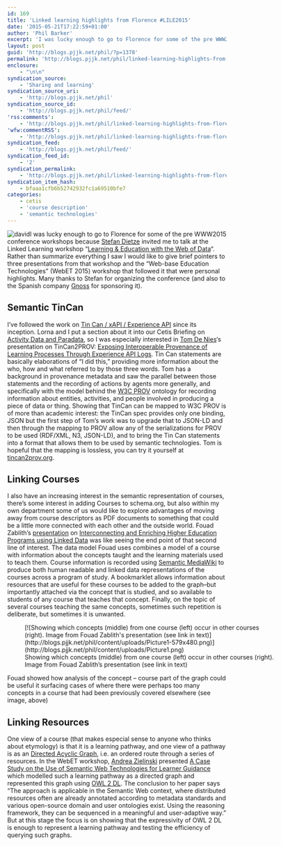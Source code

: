 ```yaml
---
id: 169
title: 'Linked learning highlights from Florence #LILE2015'
date: '2015-05-21T17:22:59+01:00'
author: 'Phil Barker'
excerpt: 'I was lucky enough to go to Florence for some of the pre WWW2015 conference workshops&nbsp;because Stefan Dietze invited me to talk at the Linked Learning workshop &ldquo;Learning &amp; Education with the Web of Data&ldquo;. Rather than summarize everything I saw I would like to give&nbsp;brief pointers to three&nbsp;presentations from that workshop and the &ldquo;Web-base &hellip; <a href="http://blogs.pjjk.net/phil/linked-learning-highlights-from-florence-lile2015/">Continue reading <span>Linked learning highlights from Florence #LILE2015</span> <span>&rarr;</span></a>'
layout: post
guid: 'http://blogs.pjjk.net/phil/?p=1378'
permalink: 'http://blogs.pjjk.net/phil/linked-learning-highlights-from-florence-lile2015/'
enclosure:
    - "\n\n"
syndication_source:
    - 'Sharing and learning'
syndication_source_uri:
    - 'http://blogs.pjjk.net/phil'
syndication_source_id:
    - 'http://blogs.pjjk.net/phil/feed/'
'rss:comments':
    - 'http://blogs.pjjk.net/phil/linked-learning-highlights-from-florence-lile2015/#comments'
'wfw:commentRSS':
    - 'http://blogs.pjjk.net/phil/linked-learning-highlights-from-florence-lile2015/feed/'
syndication_feed:
    - 'http://blogs.pjjk.net/phil/feed/'
syndication_feed_id:
    - '2'
syndication_permalink:
    - 'http://blogs.pjjk.net/phil/linked-learning-highlights-from-florence-lile2015/'
syndication_item_hash:
    - bfaaa1cfb6b52742932fc1a69510bfe7
categories:
    - cetis
    - 'course description'
    - 'semantic technologies'
---
```


![david](http://blogs.pjjk.net/phil/content/uploads/david-150x150.jpg)I was lucky enough to go to Florence for some of the pre WWW2015 conference workshops because [Stefan Dietze](https://stefandietze.wordpress.com/) invited me to talk at the Linked Learning workshop “[Learning &amp; Education with the Web of Data](https://lile2015.wordpress.com/)“. Rather than summarize everything I saw I would like to give brief pointers to three presentations from that workshop and the “Web-base Education Technologies” (WebET 2015) workshop that followed it that were personal highlights. Many thanks to Stefan for organizing the conference (and also to the Spanish company [Gnoss](http://products.gnoss.com/en/community/gnossproducts/resource/gnoss-educacion/5e34f490-3016-4277-850e-b117ca7e0e76) for sponsoring it).

## Semantic TinCan

I’ve followed the work on [Tin Can / xAPI / Experience API](http://www.adlnet.gov/capabilities/tla/experience-api.html) since its inception. Lorna and I put a section about it into our Cetis Briefing on [Activity Data and Paradata](http://publications.cetis.org.uk/2013/808), so I was especially interested in [Tom De Nies](http://users.ugent.be/~tdenies/)‘s presentation on TinCan2PROV: [Exposing Interoperable Provenance of Learning Processes Through Experience API Logs](http://www.www2015.it/documents/proceedings/companion/p689.pdf). Tin Can statements are basically elaborations of “I did this,” providing more information about the who, how and what referred to by those three words. Tom has a background in provenance metadata and saw the parallel between those statements and the recording of actions by agents more generally, and specifically with the model behind the [W3C PROV](http://www.w3.org/TR/prov-overview/) ontology for recording information about entities, activities, and people involved in producing a piece of data or thing. Showing that TinCan can be mapped to W3C PROV is of more than academic interest: the TinCan spec provides only one binding, JSON but the first step of Tom’s work was to upgrade that to JSON-LD and then through the mapping to PROV allow any of the serializations for PROV to be used (RDF/XML, N3, JSON-LD), and to bring the Tin Can statements into a format that allows them to be used by semantic technologies. Tom is hopeful that the mapping is lossless, you can try it yourself at [tincan2prov.org](http://tincan2prov.org/).

## Linking Courses

I also have an increasing interest in the semantic representation of courses, there’s some interest in adding Courses to schema.org, but also within my own department some of us would like to explore advantages of moving away from course descriptors as PDF documents to something that could be a little more connected with each other and the outside world. Fouad Zablith’s [presentation](http://www.slideshare.net/fzablith/2015050601-f-zablithlilewww2015?ref=https://twitter.com/i/cards/tfw/v1/600627974795304961?cardname=player&autoplay=true&earned=true) on [Interconnecting and Enriching Higher Education Programs using Linked Data](http://www.www2015.it/documents/proceedings/companion/p711.pdf) was like seeing the end point of that second line of interest. The data model Fouad uses combines a model of a course with information about the concepts taught and the learning materials used to teach them. Course information is recorded using [Semantic MediaWiki](https://semantic-mediawiki.org/) to produce both human readable and linked data representations of the courses across a program of study. A bookmarklet allows information about resources that are useful for these courses to be added to the graph–but importantly attached via the concept that is studied, and so available to students of any course that teaches that concept. Finally, on the topic of several courses teaching the same concepts, sometimes such repetition is deliberate, but sometimes it is unwanted.

<figure class="wp-caption aligncenter" id="attachment_1381" style="width: 579px">[![Showing which concepts (middle) from one course (left) occur in other courses (right). Image from Fouad Zablith's presentation (see link in text)](http://blogs.pjjk.net/phil/content/uploads/Picture1-579x480.png)](http://blogs.pjjk.net/phil/content/uploads/Picture1.png)<figcaption class="wp-caption-text">Showing which concepts (middle) from one course (left) occur in other courses (right). Image from Fouad Zablith’s presentation (see link in text)</figcaption></figure>Fouad showed how analysis of the concept – course part of the graph could be useful it surfacing cases of where there were perhaps too many concepts in a course that had been previously covered elsewhere (see image, above)

## Linking Resources

One view of a course (that makes especial sense to anyone who thinks about etymology) is that it is a learning pathway, and one view of a pathway is as an [Directed Acyclic Graph](http://en.wikipedia.org/wiki/Directed_acyclic_graph), i.e. an ordered route through a series of resources. In the WebET workshop, [Andrea Zielinski](http://www.iosb.fraunhofer.de/servlet/is/46293/) presented [A Case Study on the Use of Semantic Web Technologies for Learner Guidance ](http://www.www2015.it/documents/proceedings/companion/p1425.pdf)which modelled such a learning pathway as a directed graph and represented this graph using [OWL 2 DL](http://www.w3.org/TR/owl2-primer/#OWL_2_DL_and_OWL_2_Full). The conclusion to her paper says “The approach is applicable in the Semantic Web context, where distributed resources often are already annotated according to metadata standards and various open-source domain and user ontologies exist. Using the reasoning framework, they can be sequenced in a meaningful and user-adaptive way.” But at this stage the focus is on showing that the expressivity of OWL 2 DL is enough to represent a learning pathway and testing the efficiency of querying such graphs.